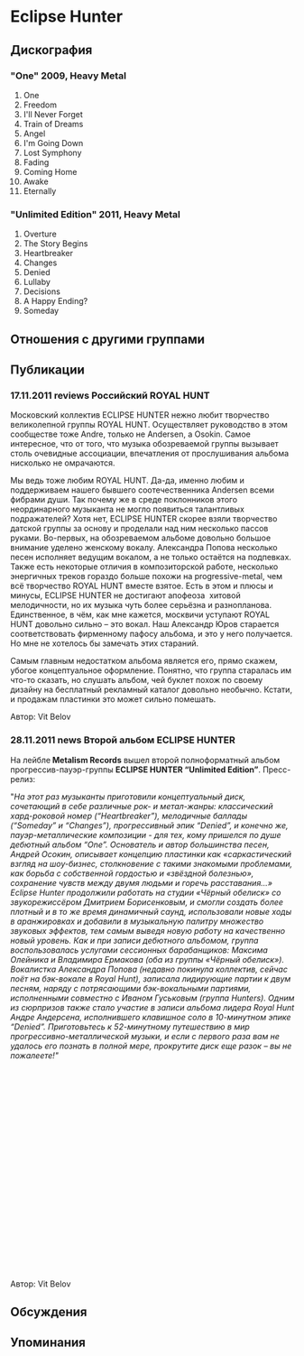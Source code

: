 # Eclipse Hunter



## Дискография

### "One" 2009, Heavy Metal

1. One	 
2. Freedom
3. I'll Never Forget
4. Train of Dreams
5. Angel
6. I'm Going Down
7. Lost Symphony	 
8. Fading
9. Coming Home
10. Awake
11. Eternally

### "Unlimited Edition" 2011, Heavy Metal

1. Overture		 
2. The Story Begins		 
3. Heartbreaker		 
4. Changes		 
5. Denied		 
6. Lullaby		 
7. Decisions		 
8. A Happy Ending?		 
9. Someday


## Отношения с другими группами


## Публикации

### 17.11.2011 reviews Российский ROYAL HUNT

<P>Московский коллектив ECLIPSE HUNTER нежно любит творчество великолепной группы ROYAL HUNT. Осуществляет руководство в этом сообществе тоже Andre, только не Andersen, а Osokin. Самое интересное, что от того, что музыка обозреваемой группы вызывает столь очевидные ассоциации, впечатления от прослушивания альбома нисколько не омрачаются.</P>
<P>Мы ведь тоже любим ROYAL HUNT. Да-да, именно любим и поддерживаем нашего бывшего соотечественника Andersen всеми фибрами души. Так почему же в среде поклонников этого неординарного музыканта не могло появиться талантливых подражателей? Хотя нет, ECLIPSE HUNTER скорее взяли творчество датской группы за основу и проделали над ним несколько пассов руками. Во-первых, на обозреваемом альбоме довольно большое внимание уделено женскому вокалу. Александра Попова несколько песен исполняет ведущим вокалом, а не только остаётся на подпевках. Также есть некоторые отличия в композиторской работе, несколько энергичных треков гораздо больше похожи на progressive-metal, чем всё творчество ROYAL HUNT вместе взятое. Есть в этом и плюсы и минусы, ECLIPSE HUNTER не достигают апофеоза&nbsp; хитовой мелодичности, но их музыка чуть более серьёзна и разнопланова. Единственное, в чём, как мне кажется, москвичи уступают ROYAL HUNT довольно сильно – это вокал. Наш Александр Юров старается соответствовать фирменному пафосу альбома, и это у него получается. Но мне не хотелось бы замечать этих стараний.</P>
<P>Самым главным недостатком альбома является его, прямо скажем, убогое концептуальное оформление. Понятно, что группа старалась им что-то сказать, но слушать альбом, чей буклет похож по своему дизайну на бесплатный рекламный каталог довольно необычно. Кстати, и продажам пластинки это может сильно помешать.</P>
Автор: Vit Belov

### 28.11.2011 news Второй альбом ECLIPSE HUNTER

<P>На лейбле<STRONG> Metalism Records</STRONG> вышел второй полноформатный альбом прогрессив-пауэр-группы <STRONG>ECLIPSE HUNTER “Unlimited Edition”</STRONG>. Пресс-релиз:</P>
<P>"<EM>На этот раз музыканты приготовили концептуальный диск, сочетающий в себе различные рок- и метал-жанры: классический хард-роковой номер (“Heartbreaker”), мелодичные баллады (“Someday” и “Changes”), прогрессивный эпик “Denied”, и конечно же, пауэр-металлические композиции - для тех, кому пришелся по душе дебютный альбом “One”. Основатель и автор большинства песен, Андрей Осокин, описывает концепцию пластинки как «саркастический взгляд на шоу-бизнес, столкновение с такими знакомыми проблемами, как борьба с собственной гордостью и «звёздной болезнью», сохранение чувств между двумя людьми и горечь расставания…» Eclipse Hunter продолжили работать на студии «Чёрный обелиск» со звукорежиссёром Дмитрием Борисенковым, и смогли создать более плотный и в то же время динамичный саунд, использовали новые ходы в аранжировках и добавили в музыкальную палитру множество звуковых эффектов, тем самым выведя новую работу на качественно новый уровень. Как и при записи дебютного альбомом, группа воспользовалась услугами сессионных барабанщиков: Максима Олейника и Владимира Ермакова (оба из группы «Чёрный обелиск»). Вокалистка Александра Попова (недавно покинула коллектив, сейчас поёт на бэк-вокале в Royal Hunt), записала лидирующие партии к двум песням, наряду с потрясающими бэк-вокальными партиями, исполненными совместно с Иваном Гуськовым (группа Hunters). Одним из сюрпризов также стало участие в записи альбома лидера Royal Hunt Андре Андерсена, исполнившего клавишное соло в 10-минутном эпике “Denied”. Приготовьтесь к 52-минутному путешествию в мир прогрессивно-металлической музыки, и если с первого раза вам не удалось его познать в полной мере, прокрутите диск еще разок – вы не пожалеете!"</EM></P>
<P>
<CENTER>
<OBJECT style="WIDTH: 640px; HEIGHT: 390px"><PARAM NAME="movie" VALUE="http://www.youtube.com/v/7CKai7wvVPY?version=3&feature=player_detailpage"><PARAM NAME="allowFullScreen" VALUE="true"><PARAM NAME="allowScriptAccess" VALUE="always">
<embed src="http://www.youtube.com/v/7CKai7wvVPY?version=3&feature=player_detailpage" type="application/x-shockwave-flash" allowfullscreen="true" allowScriptAccess="always" width="640" height="360"></OBJECT>
<P></P></CENTER>
Автор: Vit Belov


## Обсуждения


## Упоминания

